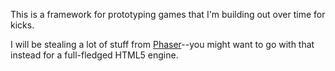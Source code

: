 This is a framework for prototyping games that I'm building out over time for kicks.

I will be stealing a lot of stuff from [Phaser](https://github.com/photonstorm/phaser)--you might want to go with that instead for a full-fledged HTML5 engine.
